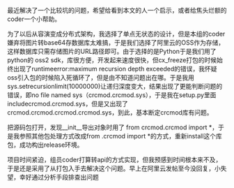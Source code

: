 最近解决了一个比较坑的问题，希望给看到本文的人一个启示，或者给焦头烂额的coder一个小帮助。

为了以后从容演变成分布式架构，我选择了单点无状态的设计，但是本组的coder嫌弃将图片转base64存数据库太难搞，于是我们选择了阿里云的OSS作为存储，这样数据库只需存储图片的URL路径即可。由于选择的是Python于是我们用了python的 oss2 sdk，库很方便，开发起来速度很快，但cx_freeze打包的时候始终出现了runtimeerror:maximum recursion depth exceeded的错误，我怀疑oss引入包的时候陷入死循环了，但是由不知道问题出在哪。于是我用sys.setrecursionlimit(10000000)让递归深度变大，结果出现了更能判断问题的错误，即no file named sys（crcmod.crcmod.sys），于是我在setup.py里面includecrcmod.crcmod.sys，但是又出现了crcmod.crcmod.crcmod.crcmod.sys，到此，基本断定crcmod库有问题。

把源码包打开，发现__init__导出对象时用了 from crcmod.crcmod import *，于是我参照其他包处理方式改成from .crcmod import *的方式，重新install这个库包，成功构出release环境。

项目时间紧迫，组员coder打算转api的方式实现，但我预感到时间根本来不及，于是还是采用了从打包入手去解决这个问题。早上在阿里云发帖至今没回复，小失望，幸好通过分析手段排查出问题